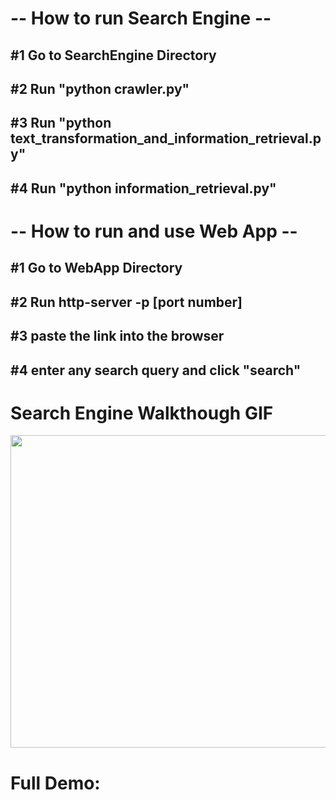 # -- How to run Search Engine --

## #1 Go to SearchEngine Directory
## #2 Run "python crawler.py"
## #3 Run "python text_transformation_and_information_retrieval.py"
## #4 Run "python information_retrieval.py"

#

# -- How to run and use Web App -- 

## #1 Go to WebApp Directory
## #2 Run http-server -p [port number]
## #3 paste the link into the browser
## #4 enter any search query and click "search"

#

# Search Engine Walkthough GIF

<img src="bio_dept_search_engine_demo.gif" width=1200 height=500><br>

#

# Full Demo: 

<a href = "https://youtu.be/PcJIEcdkk9o?si=YbWioakwxVyM-MRE">
